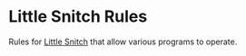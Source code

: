 # Little Snitch Rules

Rules for [Little Snitch] that allow various programs to operate.

[Little Snitch]: https://obdev.at/products/littlesnitch/index.html

